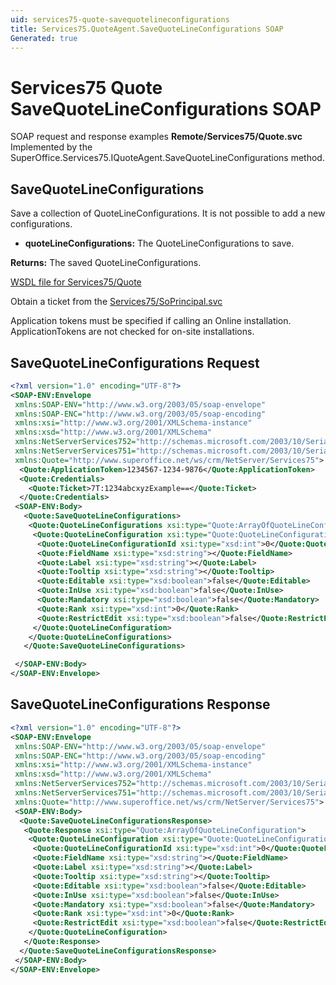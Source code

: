 ```yaml
---
uid: services75-quote-savequotelineconfigurations
title: Services75.QuoteAgent.SaveQuoteLineConfigurations SOAP
Generated: true
---
```


# Services75 Quote SaveQuoteLineConfigurations SOAP

SOAP request and response examples **Remote/Services75/Quote.svc**
Implemented by the <see cref="M:SuperOffice.Services75.IQuoteAgent.SaveQuoteLineConfigurations">SuperOffice.Services75.IQuoteAgent.SaveQuoteLineConfigurations</see> method.

## SaveQuoteLineConfigurations

Save a collection of QuoteLineConfigurations. It is not possible to add a new configurations.

* **quoteLineConfigurations:** The QuoteLineConfigurations to save.

**Returns:** The saved QuoteLineConfigurations.


[WSDL file for Services75/Quote](../Services75-Quote.md)

Obtain a ticket from the [Services75/SoPrincipal.svc](../SoPrincipal/SoPrincipal.md)

Application tokens must be specified if calling an Online installation. ApplicationTokens are not checked for on-site installations.

## SaveQuoteLineConfigurations Request

```xml
<?xml version="1.0" encoding="UTF-8"?>
<SOAP-ENV:Envelope
 xmlns:SOAP-ENV="http://www.w3.org/2003/05/soap-envelope"
 xmlns:SOAP-ENC="http://www.w3.org/2003/05/soap-encoding"
 xmlns:xsi="http://www.w3.org/2001/XMLSchema-instance"
 xmlns:xsd="http://www.w3.org/2001/XMLSchema"
 xmlns:NetServerServices752="http://schemas.microsoft.com/2003/10/Serialization/Arrays"
 xmlns:NetServerServices751="http://schemas.microsoft.com/2003/10/Serialization/"
 xmlns:Quote="http://www.superoffice.net/ws/crm/NetServer/Services75">
  <Quote:ApplicationToken>1234567-1234-9876</Quote:ApplicationToken>
  <Quote:Credentials>
    <Quote:Ticket>7T:1234abcxyzExample==</Quote:Ticket>
  </Quote:Credentials>
 <SOAP-ENV:Body>
   <Quote:SaveQuoteLineConfigurations>
    <Quote:QuoteLineConfigurations xsi:type="Quote:ArrayOfQuoteLineConfiguration">
     <Quote:QuoteLineConfiguration xsi:type="Quote:QuoteLineConfiguration">
      <Quote:QuoteLineConfigurationId xsi:type="xsd:int">0</Quote:QuoteLineConfigurationId>
      <Quote:FieldName xsi:type="xsd:string"></Quote:FieldName>
      <Quote:Label xsi:type="xsd:string"></Quote:Label>
      <Quote:Tooltip xsi:type="xsd:string"></Quote:Tooltip>
      <Quote:Editable xsi:type="xsd:boolean">false</Quote:Editable>
      <Quote:InUse xsi:type="xsd:boolean">false</Quote:InUse>
      <Quote:Mandatory xsi:type="xsd:boolean">false</Quote:Mandatory>
      <Quote:Rank xsi:type="xsd:int">0</Quote:Rank>
      <Quote:RestrictEdit xsi:type="xsd:boolean">false</Quote:RestrictEdit>
     </Quote:QuoteLineConfiguration>
    </Quote:QuoteLineConfigurations>
   </Quote:SaveQuoteLineConfigurations>

 </SOAP-ENV:Body>
</SOAP-ENV:Envelope>

```


## SaveQuoteLineConfigurations Response

```xml
<?xml version="1.0" encoding="UTF-8"?>
<SOAP-ENV:Envelope
 xmlns:SOAP-ENV="http://www.w3.org/2003/05/soap-envelope"
 xmlns:SOAP-ENC="http://www.w3.org/2003/05/soap-encoding"
 xmlns:xsi="http://www.w3.org/2001/XMLSchema-instance"
 xmlns:xsd="http://www.w3.org/2001/XMLSchema"
 xmlns:NetServerServices752="http://schemas.microsoft.com/2003/10/Serialization/Arrays"
 xmlns:NetServerServices751="http://schemas.microsoft.com/2003/10/Serialization/"
 xmlns:Quote="http://www.superoffice.net/ws/crm/NetServer/Services75">
 <SOAP-ENV:Body>
  <Quote:SaveQuoteLineConfigurationsResponse>
   <Quote:Response xsi:type="Quote:ArrayOfQuoteLineConfiguration">
    <Quote:QuoteLineConfiguration xsi:type="Quote:QuoteLineConfiguration">
     <Quote:QuoteLineConfigurationId xsi:type="xsd:int">0</Quote:QuoteLineConfigurationId>
     <Quote:FieldName xsi:type="xsd:string"></Quote:FieldName>
     <Quote:Label xsi:type="xsd:string"></Quote:Label>
     <Quote:Tooltip xsi:type="xsd:string"></Quote:Tooltip>
     <Quote:Editable xsi:type="xsd:boolean">false</Quote:Editable>
     <Quote:InUse xsi:type="xsd:boolean">false</Quote:InUse>
     <Quote:Mandatory xsi:type="xsd:boolean">false</Quote:Mandatory>
     <Quote:Rank xsi:type="xsd:int">0</Quote:Rank>
     <Quote:RestrictEdit xsi:type="xsd:boolean">false</Quote:RestrictEdit>
    </Quote:QuoteLineConfiguration>
   </Quote:Response>
  </Quote:SaveQuoteLineConfigurationsResponse>
 </SOAP-ENV:Body>
</SOAP-ENV:Envelope>

```

